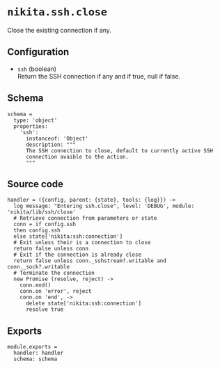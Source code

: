 
# `nikita.ssh.close`

Close the existing connection if any.

## Configuration

* `ssh` (boolean)   
  Return the SSH connection if any and if true, null if false.

## Schema

    schema =
      type: 'object'
      properties:
        'ssh':
          instanceof: 'Object'
          description: """
          The SSH connection to close, default to currently active SSH
          connection avaible to the action.
          """

## Source code

    handler = ({config, parent: {state}, tools: {log}}) ->
      log message: "Entering ssh.close", level: 'DEBUG', module: 'nikita/lib/ssh/close'
      # Retrieve connection from parameters or state
      conn = if config.ssh
      then config.ssh
      else state['nikita:ssh:connection']
      # Exit unless their is a connection to close
      return false unless conn
      # Exit if the connection is already close
      return false unless conn._sshstream?.writable and conn._sock?.writable
      # Terminate the connection
      new Promise (resolve, reject) ->
        conn.end()
        conn.on 'error', reject
        conn.on 'end', ->
          delete state['nikita:ssh:connection']
          resolve true

## Exports

    module.exports =
      handler: handler
      schema: schema
